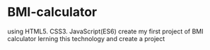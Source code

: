 # BMI-calculator
using HTML5. CSS3. JavaScript(ES6) 
create my first project of BMI calculator 
lerning this technology and create a project 


